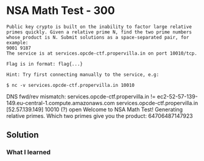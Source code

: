 # NSA Math Test - 300
```
Public key crypto is built on the inability to factor large relative primes quickly. Given a relative prime N, find the two prime numbers whose product is N. Submit solutions as a space-separated pair, for example:
9001 9187
The service is at services.opcde-ctf.propervilla.in on port 10010/tcp.

Flag is in format: flag{...}

Hint: Try first connecting manually to the service, e.g:

$ nc -v services.opcde-ctf.propervilla.in 10010
```

DNS fwd/rev mismatch: services.opcde-ctf.propervilla.in != ec2-52-57-139-149.eu-central-1.compute.amazonaws.com
services.opcde-ctf.propervilla.in [52.57.139.149] 10010 (?) open
Welcome to NSA Math Test!  Generating relative primes.
Which two primes give you the product: 64706487147923

## Solution

### What I learned



